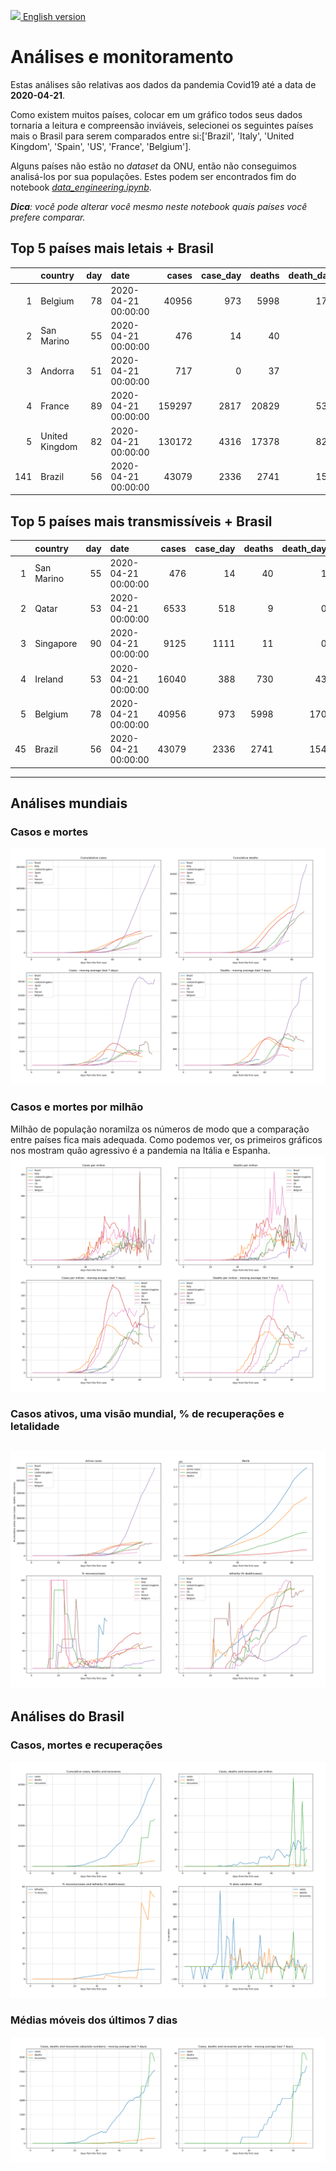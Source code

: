 [<img src="https://raw.githubusercontent.com/NovelCOVID/API/master/assets/flags/gb.png" width="30"  /> English version](README_WORLD_EN.md)

# **Análises e monitoramento**
Estas análises são relativas aos dados da pandemia Covid19 até a data de **2020-04-21**.

Como existem muitos países, colocar em um gráfico todos seus dados tornaria a leitura e compreensão inviáveis, selecionei os seguintes países mais o Brasil para serem comparados entre si:['Brazil', 'Italy', 'United Kingdom', 'Spain', 'US', 'France', 'Belgium'].

Alguns países não estão no *dataset* da ONU, então não conseguimos analisá-los por sua populações. Estes podem ser encontrados fim do notebook *[data_engineering.ipynb](../data_engineering.ipynb)*.

***Dica**: você pode alterar você mesmo neste notebook quais países você prefere comparar.*

## Top 5 países mais letais + Brasil
|     | country        |   day | date                |   cases |   case_day |   deaths |   death_day |   cases_million |   deaths_million |   avg7_cases_million |   avg7_deaths_million |   avg7_recoveries_million |
|----:|:---------------|------:|:--------------------|--------:|-----------:|---------:|------------:|----------------:|-----------------:|---------------------:|----------------------:|--------------------------:|
|   1 | Belgium        |    78 | 2020-04-21 00:00:00 |   40956 |        973 |     5998 |         170 |            84.3 |             14.7 |                  121 |                    22 |                        26 |
|   2 | San Marino     |    55 | 2020-04-21 00:00:00 |     476 |         14 |       40 |           1 |           413.4 |             29.5 |                  442 |                    16 |                        37 |
|   3 | Andorra        |    51 | 2020-04-21 00:00:00 |     717 |          0 |       37 |           0 |             0   |              0   |                  107 |                    11 |                       285 |
|   4 | France         |    89 | 2020-04-21 00:00:00 |  159297 |       2817 |    20829 |         537 |            43.3 |              8.2 |                   61 |                    11 |                        23 |
|   5 | United Kingdom |    82 | 2020-04-21 00:00:00 |  130172 |       4316 |    17378 |         828 |            63.9 |             12.3 |                   74 |                    11 |                         0 |
| 141 | Brazil         |    56 | 2020-04-21 00:00:00 |   43079 |       2336 |     2741 |         154 |            11.1 |              0.7 |                   12 |                     0 |                        13 |


 ## Top 5 países mais transmissíveis + Brasil
|    | country    |   day | date                |   cases |   case_day |   deaths |   death_day |   cases_million |   deaths_million |   avg7_cases_million |   avg7_deaths_million |   avg7_recoveries_million |
|---:|:-----------|------:|:--------------------|--------:|-----------:|---------:|------------:|----------------:|-----------------:|---------------------:|----------------------:|--------------------------:|
|  1 | San Marino |    55 | 2020-04-21 00:00:00 |     476 |         14 |       40 |           1 |           413.4 |             29.5 |                  442 |                    16 |                        37 |
|  2 | Qatar      |    53 | 2020-04-21 00:00:00 |    6533 |        518 |        9 |           0 |           182.9 |              0   |                  156 |                     0 |                        12 |
|  3 | Singapore  |    90 | 2020-04-21 00:00:00 |    9125 |       1111 |       11 |           0 |           191.4 |              0   |                  144 |                     0 |                         5 |
|  4 | Ireland    |    53 | 2020-04-21 00:00:00 |   16040 |        388 |      730 |          43 |            79.5 |              8.8 |                  133 |                     9 |                       269 |
|  5 | Belgium    |    78 | 2020-04-21 00:00:00 |   40956 |        973 |     5998 |         170 |            84.3 |             14.7 |                  121 |                    22 |                        26 |
| 45 | Brazil     |    56 | 2020-04-21 00:00:00 |   43079 |       2336 |     2741 |         154 |            11.1 |              0.7 |                   12 |                     0 |                        13 |
----------------------
## Análises mundiais
### Casos e mortes
![](world_cases_deaths.png)

 ### Casos e mortes por milhão
Milhão de população noramilza os números de modo que a comparação entre países fica mais adequada. Como podemos ver, os primeiros gráficos nos mostram quão agressivo é a pandemia na Itália e Espanha.
![](world_cases_deaths_million.png)

 ### Casos ativos, uma visão mundial, % de recuperações e letalidade
![](world_active_cases_percentages.png)
----------------------
## Análises do Brasil


 ### Casos, mortes e recuperações
![](brazil_number_million_variation.png)

 ### Médias móveis dos últimos 7 dias
![](brazil_movingAvg.png)
